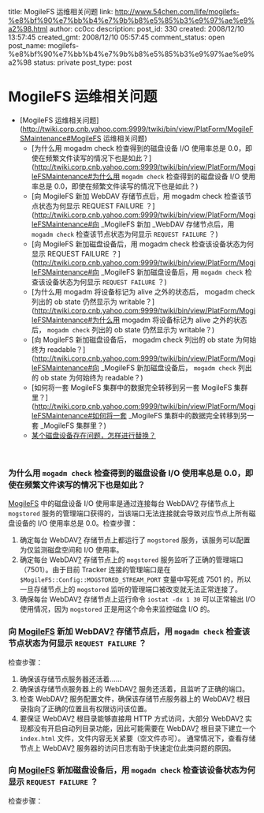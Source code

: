 title: MogileFS 运维相关问题
link: http://www.54chen.com/life/mogilefs-%e8%bf%90%e7%bb%b4%e7%9b%b8%e5%85%b3%e9%97%ae%e9%a2%98.html
author: cc0cc
description: 
post_id: 330
created: 2008/12/10 13:57:45
created_gmt: 2008/12/10 05:57:45
comment_status: open
post_name: mogilefs-%e8%bf%90%e7%bb%b4%e7%9b%b8%e5%85%b3%e9%97%ae%e9%a2%98
status: private
post_type: post

# MogileFS 运维相关问题

* [MogileFS 运维相关问题](http://twiki.corp.cnb.yahoo.com:9999/twiki/bin/view/PlatForm/MogileFSMaintenance#MogileFS 运维相关问题)
    * [为什么用 mogadm check 检查得到的磁盘设备 I/O 使用率总是 0.0，即使在频繁文件读写的情况下也是如此？](http://twiki.corp.cnb.yahoo.com:9999/twiki/bin/view/PlatForm/MogileFSMaintenance#为什么用 <code>mogadm check</code> 检查得到的磁盘设备 I/O 使用率总是 0.0，即使在频繁文件读写的情况下也是如此？)
    * [向 MogileFS 新加 WebDAV 存储节点后，用 mogadm check 检查该节点状态为何显示 REQUEST FAILURE ？](http://twiki.corp.cnb.yahoo.com:9999/twiki/bin/view/PlatForm/MogileFSMaintenance#向 _MogileFS 新加 _WebDAV 存储节点后，用 <code>mogadm check</code> 检查该节点状态为何显示 <code>REQUEST FAILURE</code> ？)
    * [向 MogileFS 新加磁盘设备后，用 mogadm check 检查该设备状态为何显示 REQUEST FAILURE ？](http://twiki.corp.cnb.yahoo.com:9999/twiki/bin/view/PlatForm/MogileFSMaintenance#向 _MogileFS 新加磁盘设备后，用 <code>mogadm check</code> 检查该设备状态为何显示 <code>REQUEST FAILURE</code> ？)
    * [为什么用 mogadm 将设备标记为 alive 之外的状态后， mogadm check 列出的 ob state 仍然显示为 writable？](http://twiki.corp.cnb.yahoo.com:9999/twiki/bin/view/PlatForm/MogileFSMaintenance#为什么用 mogadm 将设备标记为 alive 之外的状态后， <code>mogadm check</code> 列出的 ob state 仍然显示为 writable？)
    * [向 MogileFS 新加磁盘设备后， mogadm check 列出的 ob state 为何始终为 readable？](http://twiki.corp.cnb.yahoo.com:9999/twiki/bin/view/PlatForm/MogileFSMaintenance#向 _MogileFS 新加磁盘设备后， <code>mogadm check</code> 列出的 ob state 为何始终为 readable？)
    * [如何将一套 MogileFS 集群中的数据完全转移到另一套 MogileFS 集群里？](http://twiki.corp.cnb.yahoo.com:9999/twiki/bin/view/PlatForm/MogileFSMaintenance#如何将一套 _MogileFS 集群中的数据完全转移到另一套 _MogileFS 集群里？)
    * [某个磁盘设备存在问题，怎样进行替换？](http://twiki.corp.cnb.yahoo.com:9999/twiki/bin/view/PlatForm/MogileFSMaintenance#某个磁盘设备存在问题，怎样进行替换？)

  

### 为什么用 `mogadm check` 检查得到的磁盘设备 I/O 使用率总是 0.0，即使在频繁文件读写的情况下也是如此？

[MogileFS](http://twiki.corp.cnb.yahoo.com:9999/twiki/bin/view/PlatForm/MogileFS) 中的磁盘设备 I/O 使用率是通过连接每台 WebDAV[?](http://twiki.corp.cnb.yahoo.com:9999/twiki/bin/edit/PlatForm/WebDAV?topicparent=PlatForm.MogileFSMaintenance) 存储节点上 `mogstored` 服务的管理端口获得的，当该端口无法连接就会导致对应节点上所有磁盘设备的 I/O 使用率总是 0.0。检查步骤： 

  1. 确定每台 WebDAV[?](http://twiki.corp.cnb.yahoo.com:9999/twiki/bin/edit/PlatForm/WebDAV?topicparent=PlatForm.MogileFSMaintenance) 存储节点上都运行了 `mogstored` 服务，该服务可以配置为仅监测磁盘空间和 I/O 使用率。
  2. 确定每台 WebDAV[?](http://twiki.corp.cnb.yahoo.com:9999/twiki/bin/edit/PlatForm/WebDAV?topicparent=PlatForm.MogileFSMaintenance) 存储节点上的 `mogstored` 服务监听了正确的管理端口（7501）。由于目前 Tracker 连接的管理端口是在 `$MogileFS::Config::MOGSTORED_STREAM_PORT` 变量中写死成 7501 的，所以一旦存储节点上的 `mogstored` 监听的管理端口被改变就无法正常连接了。
  3. 确保每台 WebDAV[?](http://twiki.corp.cnb.yahoo.com:9999/twiki/bin/edit/PlatForm/WebDAV?topicparent=PlatForm.MogileFSMaintenance) 存储节点上运行命令 `iostat -dx 1 30` 可以正常输出 I/O 使用情况，因为 `mogstored` 正是用这个命令来监控磁盘 I/O 的。
  

### 向 [MogileFS](http://twiki.corp.cnb.yahoo.com:9999/twiki/bin/view/PlatForm/MogileFS) 新加 WebDAV[?](http://twiki.corp.cnb.yahoo.com:9999/twiki/bin/edit/PlatForm/WebDAV?topicparent=PlatForm.MogileFSMaintenance) 存储节点后，用 `mogadm check` 检查该节点状态为何显示 `REQUEST FAILURE` ？

检查步骤： 

  1. 确保该存储节点服务器还活着……
  2. 确保该存储节点服务器上的 WebDAV[?](http://twiki.corp.cnb.yahoo.com:9999/twiki/bin/edit/PlatForm/WebDAV?topicparent=PlatForm.MogileFSMaintenance) 服务还活着，且监听了正确的端口。
  3. 检查 WebDAV[?](http://twiki.corp.cnb.yahoo.com:9999/twiki/bin/edit/PlatForm/WebDAV?topicparent=PlatForm.MogileFSMaintenance) 服务配置文件，确保该存储节点服务器上的 WebDAV[?](http://twiki.corp.cnb.yahoo.com:9999/twiki/bin/edit/PlatForm/WebDAV?topicparent=PlatForm.MogileFSMaintenance) 根目录指向了正确的位置且有权限访问该位置。
  4. 要保证 WebDAV[?](http://twiki.corp.cnb.yahoo.com:9999/twiki/bin/edit/PlatForm/WebDAV?topicparent=PlatForm.MogileFSMaintenance) 根目录能够直接用 HTTP 方式访问，大部分 WebDAV[?](http://twiki.corp.cnb.yahoo.com:9999/twiki/bin/edit/PlatForm/WebDAV?topicparent=PlatForm.MogileFSMaintenance) 实现都没有开启自动列目录功能，因此可能需要在 WebDAV[?](http://twiki.corp.cnb.yahoo.com:9999/twiki/bin/edit/PlatForm/WebDAV?topicparent=PlatForm.MogileFSMaintenance) 根目录下建立一个 `index.html` 文件，文件内容无关紧要（空文件亦可）。
通常情况下，查看存储节点上 WebDAV[?](http://twiki.corp.cnb.yahoo.com:9999/twiki/bin/edit/PlatForm/WebDAV?topicparent=PlatForm.MogileFSMaintenance) 服务器的访问日志有助于快速定位此类问题的原因。  

### 向 [MogileFS](http://twiki.corp.cnb.yahoo.com:9999/twiki/bin/view/PlatForm/MogileFS) 新加磁盘设备后，用 `mogadm check` 检查该设备状态为何显示 `REQUEST FAILURE` ？

检查步骤：